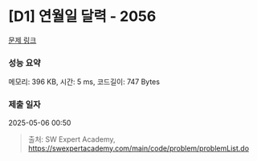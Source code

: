 # [D1] 연월일 달력 - 2056 

[문제 링크](https://swexpertacademy.com/main/code/problem/problemDetail.do?contestProbId=AV5QLkdKAz4DFAUq) 

### 성능 요약

메모리: 396 KB, 시간: 5 ms, 코드길이: 747 Bytes

### 제출 일자

2025-05-06 00:50



> 출처: SW Expert Academy, https://swexpertacademy.com/main/code/problem/problemList.do